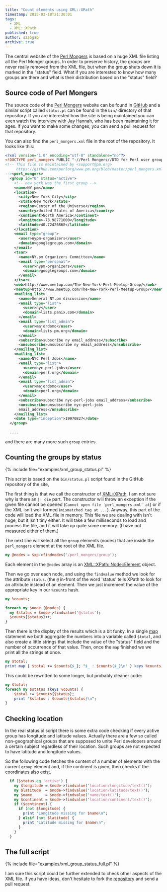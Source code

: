 ```yaml
---
title: "Count elements using XML::XPath"
timestamp: 2015-03-18T21:30:01
tags:
  - XML
  - XML::XPath
published: true
author: szabgab
archive: true
---
```



The central website of the [Perl Mongers](http://www.pm.org/) is based on a huge XML file listing all the
Perl Monger groups. In order to preserve history, the groups are never really removed from the XML file,
but when the group shuts down it is marked in the "status" field. What if you are interested to know how
many groups are there and what is their distribution based on the "status" field?


## Source code of Perl Mongers

The source code of the [Perl Mongers](http://www.pm.org/) website can be found
in [GitHub](https://github.com/perlorg/www.pm.org) and a similar script called `status.pl`
can be found in the `bin/` directory of that repository. If you are interested how the site
is being maintained you can even watch the [interview with Jay Hannah](/jay-hannah),
who has been maintaining it for ages. If you want to make some changes, you can send a pull request for that
repository.

You can also find the `perl_mongers.xml` file in the root of the repository. It looks like this:

```xml
<?xml version="1.0" encoding="utf-8" standalone="no"?>
<!DOCTYPE perl_mongers PUBLIC "-//Perl Mongers//DTD for Perl user groups//EN" "http://www.pm.org/groups/perl_mongers.dtd">
<!-- This file is maintained by <support@pm.org>
     https://github.com/perlorg/www.pm.org/blob/master/perl_mongers.xml
--><perl_mongers>
  <group id="0" status="active">
    <!-- new york was the first group -->
    <name>NY.pm</name>
    <location>
      <city>New York City</city>
      <state>New York</state>
      <region>Center of the Universe</region>
      <country>United States of America</country>
      <continent>North America</continent>
      <longitude>-73.98771000</longitude>
      <latitude>40.72426868</latitude>
    </location>
    <email type="group">
      <user>nypm-organizers</user>
      <domain>googlegroups.com</domain>
    </email>
    <tsar>
      <name>NY.pm Organizers Committee</name>
      <email type="personal">
        <user>nypm-organizers</user>
        <domain>googlegroups.com</domain>
      </email>
    </tsar>
    <web>http://www.meetup.com/The-New-York-Perl-Meetup-Group/</web>
    <meetup>http://www.meetup.com/The-New-York-Perl-Meetup-Group/</meetup>
    <mailing_list>
      <name>General NY.pm discussion</name>
      <email type="list">
        <user>ny</user>
        <domain>lists.panix.com</domain>
      </email>
      <email type="list_admin">
        <user>majordomo</user>
        <domain>lists.pm.org</domain>
      </email>
      <subscribe>subscribe ny email_address</subscribe>
      <unsubscribe>unsubscribe ny email_address</unsubscribe>
    </mailing_list>
    <mailing_list>
      <name>NYC Perl Jobs</name>
      <email type="list">
        <user>nyc-perl-jobs</user>
        <domain>perl.org</domain>
      </email>
      <email type="list_admin">
        <user>majordomo</user>
        <domain>perl.org</domain>
      </email>
      <subscribe>subscribe nyc-perl-jobs email_address</subscribe>
      <unsubscribe>unsubscribe nyc-perl-jobs
      email_address</unsubscribe>
    </mailing_list>
    <date type="inception">19970827</date>
  </group>

  ....
```

and there are many more such `group` entries.

## Counting the groups by status

{% include file="examples/xml_group_status.pl" %}

This script is based on the `bin/status.pl` script found in the GitHub repository of the site,

The first thing is that we call the constructor of [XML::XPath](https://metacpan.org/pod/XML::XPath),
I am not sure why is there an `|| die` part. The constructor will throw an exception if the given file
cannot be opened (`Cannot open file 'perl_mongers.xml' at`)  or if the XML isn't well formed (`mismatched tag at ...`).
Anyway, this part of the code will load the XML file in memory.
This file we are dealing with isn't huge, but it isn't tiny either. It will take a few milliseconds to load and process the file,
and it will take up quite some memory. (I have not measured either of them.)

The next line will select all the `group` elements (nodes) that are inside the `perl_mongers` element at the root
of the XML file.

```perl
my @nodes = $xp->findnodes('/perl_mongers/group');
```

Each element in the `@nodes` array is an [XML::XPath::Node::Element](https://metacpan.org/pod/XML::XPath::Node::Element) object.

Then we go over each node, and using the `findvalue` method we look for the attribute `status`. (the `@` in-front of the word 'status'
tells XPath to look for an attribute instead of an element. Then we just increment the value of the appropriate key in our `%counts` hash. 

```perl
my %counts;

foreach my $node (@nodes) {
  my $status = $node->findvalue('@status');
  $counts{$status}++;
}
```

Then there is the display of the results which is a bit funky. In a single [map](/transforming-a-perl-array-using-map) statement
we both aggregate the numbers into a variable called `$total`, and also create a little strings that include the value of the "status"
field and the number of occurrence of that value. Then, once the `map` finished we we print all the strings at once.

```perl
my $total;
print map { $total += $counts{$_}; "$_ : $counts{$_}\n" } keys %counts;
```


This could be rewritten to some longer, but probably cleaner code:

```perl
my $total;
foreach my $status (keys %counts) {
    $total += $counts{$status};
    print "$status : $counts{$status}\n";
}
```


## Checking location

In the real status.pl script there is some extra code checking if every active group has longitude and latitude values.
Actually there are a few so called non-geographical groups that are supposed to unite Perl developers around a certain
subject regardless of their location. Such groups are not expected to have latitude and longitude values.

So the following code fetches the content of a number of elements with the current `group` element
and, if the continent is given, then checks if the coordinates also exist.


```perl
  if ($status eq 'active') {
    my $longitude = $node->findvalue('location/longitude/text()');
    my $latitude  = $node->findvalue('location/latitude/text()');
    my $name      = $node->findvalue('name/text()');
    my $continent = $node->findvalue('location/continent/text()');
    if ($continent) {
      if (not $longitude) {
        print "Longitude missing for $name\n";
      } elsif (not $latitude) {
        print "Latitude missing for $name\n";
      }
    }
  }
```

## The full script


{% include file="examples/xml_group_status_full.pl" %}

I am sure this script could be further extended to check other aspects of the XML file. If you have ideas,
don't hesitate to fork the [repository](https://github.com/perlorg/www.pm.org) and send a pull request.

